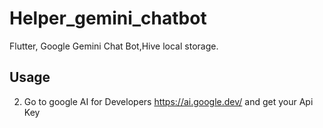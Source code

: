 # Helper_gemini_chatbot

Flutter, Google Gemini Chat Bot,Hive local storage.

## Usage
2. Go to google AI for Developers https://ai.google.dev/ and get your Api Key
